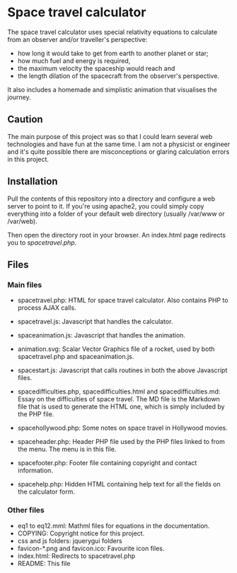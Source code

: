# Space travel calculator

The space travel calculator uses special relativity equations to calculate from an observer and/or traveller's perspective:

- how long it would take to get from earth to another planet or star;
- how much fuel and energy is required,
- the maximum velocity the spaceship would reach and
- the length dilation of the spacecraft from the observer's perspective.

It also includes a homemade and simplistic animation that visualises the journey.

## Caution

The main purpose of this project was so that I could learn several web
technologies and have fun at the same time. I am not a physicist or
engineer and it's quite possible there are misconceptions or glaring
calculation errors in this project. 

## Installation

Pull the contents of this repository into a directory and
configure a web server to point to it. If you're using apache2, you
could simply copy everything into a folder of your default web directory
(usually /var/www or /var/web). 

Then open the directory root in your browser. An index.html page
redirects you to *spacetravel.php*.

## Files

### Main files

- spacetravel.php: HTML for space travel calculator. Also contains PHP to process AJAX calls.

- spacetravel.js: Javascript that handles the calculator.

- spaceanimation.js: Javascript that handles the animation.

- animation.svg: Scalar Vector Graphics file of a rocket, used by both spacetravel.php and spaceanimation.js.      

- spacestart.js: Javascript that calls routines in both the above Javascript files.

- spacedifficulties.php, spacedifficulties.html and spacedifficulties.md: Essay on the difficulties of space travel. The MD file is the Markdown file that is used to generate the HTML one, which is simply included by the PHP file.

- spacehollywood.php: Some notes on space travel in Hollywood movies.

- spaceheader.php: Header PHP file used by the PHP files linked to from the menu. The menu is in this file.

- spacefooter.php: Footer file containing copyright and contact information.

- spacehelp.php: Hidden HTML containing help text for all the fields on the calculator form.

### Other files

- eq1 to eq12.mml: Mathml files for equations in the documentation.
- COPYING: Copyright notice for this project.
- css and js folders: jquerygui folders
- favicon-*.png and favicon.ico: Favourite icon files.
- index.html: Redirects to spacetravel.php
- README: This file

